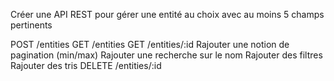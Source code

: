 Créer une API REST pour gérer une entité au choix avec au moins 5 champs pertinents

POST /entities
GET /entities
GET /entities/:id
Rajouter une notion de pagination (min/max)
Rajouter une recherche sur le nom
Rajouter des filtres
Rajouter des tris
DELETE /entities/:id
